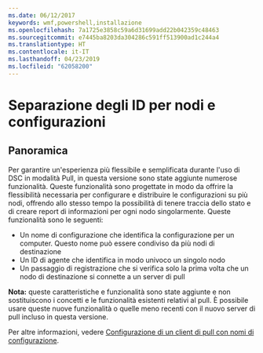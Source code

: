 ```yaml
---
ms.date: 06/12/2017
keywords: wmf,powershell,installazione
ms.openlocfilehash: 7a1725e3858c59a6d31699add22b042359c48463
ms.sourcegitcommit: e7445ba8203da304286c591ff513900ad1c244a4
ms.translationtype: HT
ms.contentlocale: it-IT
ms.lasthandoff: 04/23/2019
ms.locfileid: "62058200"
---
```

# <a name="separation-of-node-and-configuration-ids"></a>Separazione degli ID per nodi e configurazioni

## <a name="overview"></a>Panoramica

Per garantire un'esperienza più flessibile e semplificata durante l'uso di DSC in modalità Pull, in questa versione sono state aggiunte numerose funzionalità. Queste funzionalità sono progettate in modo da offrire la flessibilità necessaria per configurare e distribuire le configurazioni su più nodi, offrendo allo stesso tempo la possibilità di tenere traccia dello stato e di creare report di informazioni per ogni nodo singolarmente.
Queste funzionalità sono le seguenti:

* Un nome di configurazione che identifica la configurazione per un computer. Questo nome può essere condiviso da più nodi di destinazione
* Un ID di agente che identifica in modo univoco un singolo nodo
* Un passaggio di registrazione che si verifica solo la prima volta che un nodo di destinazione si connette a un server di pull

**Nota:** queste caratteristiche e funzionalità sono state aggiunte e non sostituiscono i concetti e le funzionalità esistenti relativi al pull. È possibile usare queste nuove funzionalità o quelle meno recenti con il nuovo server di pull incluso in questa versione.

Per altre informazioni, vedere [Configurazione di un client di pull con nomi di configurazione](https://msdn.microsoft.com/powershell/dsc/pullclientconfignames).
